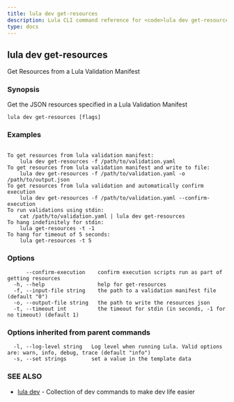 ```yaml
---
title: lula dev get-resources
description: Lula CLI command reference for <code>lula dev get-resources</code>.
type: docs
---
```

## lula dev get-resources

Get Resources from a Lula Validation Manifest

### Synopsis

Get the JSON resources specified in a Lula Validation Manifest

```
lula dev get-resources [flags]
```

### Examples

```

To get resources from lula validation manifest:
	lula dev get-resources -f /path/to/validation.yaml
To get resources from lula validation manifest and write to file:
	lula dev get-resources -f /path/to/validation.yaml -o /path/to/output.json
To get resources from lula validation and automatically confirm execution
	lula dev get-resources -f /path/to/validation.yaml --confirm-execution
To run validations using stdin:
	cat /path/to/validation.yaml | lula dev get-resources
To hang indefinitely for stdin:
	lula get-resources -t -1
To hang for timeout of 5 seconds:
	lula get-resources -t 5

```

### Options

```
      --confirm-execution    confirm execution scripts run as part of getting resources
  -h, --help                 help for get-resources
  -f, --input-file string    the path to a validation manifest file (default "0")
  -o, --output-file string   the path to write the resources json
  -t, --timeout int          the timeout for stdin (in seconds, -1 for no timeout) (default 1)
```

### Options inherited from parent commands

```
  -l, --log-level string   Log level when running Lula. Valid options are: warn, info, debug, trace (default "info")
  -s, --set strings        set a value in the template data
```

### SEE ALSO

* [lula dev](./lula_dev.md)	 - Collection of dev commands to make dev life easier

